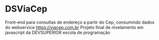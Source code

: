 # DSViaCep
Front-end para consultas de endereço a partir do Cep, consumindo dados do webservice https://viacep.com.br
Projeto final de nivelamento em javascript da DEVSUPERIOR escola de programação
